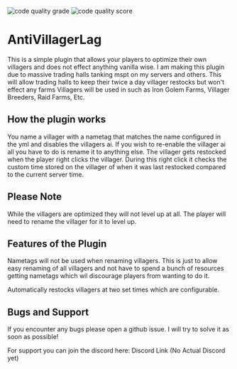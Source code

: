 ![code quality grade](https://api.codiga.io/project/33875/status/svg) ![code quality score](https://api.codiga.io/project/33875/score/svg)
# AntiVillagerLag 
This is a simple plugin that allows your players to optimize their own villagers and does not effect anything vanilla wise. I am making this plugin due to massive trading halls tanking mspt on my servers and others. This will allow trading halls to keep their twice a day villager restocks but won't effect any farms Villagers will be used in such as Iron Golem Farms, Villager Breeders, Raid Farms, Etc.


## How the plugin works
You name a villager with a nametag that matches the name configured in the yml and disables the villagers ai. If you wish to re-enable the villager ai all you have to do is rename it to anything else. The villager gets restocked when the player right clicks the villager. During this right click it checks the custom time stored on the villager of when it was last restocked compared to the current server time. 

## Please Note

While the villagers are optimized they will not level up at all. The player will need to rename the villager for it to level up. 

## Features of the Plugin

Nametags will not be used when renaming villagers. This is just to allow easy renaming of all villagers and not have to spend a bunch of resources getting nametags which wil discourage players from wanting to do it. 

Automatically restocks villagers at two set times which are configurable. 

## Bugs and Support

If you encounter any bugs please open a github issue. I will try to solve it as soon as possible!

For support you can join the discord here: Discord Link (No Actual Discord yet)
